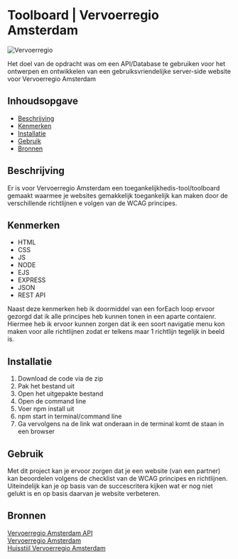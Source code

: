 # Toolboard | Vervoerregio Amsterdam

![Vervoerregio](https://user-images.githubusercontent.com/112856287/225363093-c91969be-c031-44b5-a36c-c1d89bee750a.png)

Het doel van de opdracht was om een API/Database te gebruiken voor het ontwerpen en ontwikkelen van een gebruiksvriendelijke server-side website voor Vervoerregio Amsterdam

## Inhoudsopgave

  * [Beschrijving](#beschrijving)
  * [Kenmerken](#kenmerken)
  * [Installatie](#installatie)
  * [Gebruik](#gebruik)
  * [Bronnen](#bronnen)
  
## Beschrijving

Er is voor Vervoerregio Amsterdam een toegankelijkhedis-tool/toolboard gemaakt waarmee je websites gemakkelijk toegankelijk kan maken door de verschillende richtlijnen e volgen van de WCAG principes.

## Kenmerken

  * HTML
  * CSS
  * JS
  * NODE
  * EJS
  * EXPRESS
  * JSON
  * REST API  
  
Naast deze kenmerken heb ik doormiddel van een forEach loop ervoor gezorgd dat ik alle principes heb kunnen tonen in een aparte contaienr. Hiermee heb ik ervoor kunnen zorgen dat ik een soort navigatie menu kon maken voor alle richtlijnen zodat er telkens maar 1 richtlijn tegelijk in beeld is. 

## Installatie

 1. Download de code via de zip
 2. Pak het bestand uit
 3. Open het uitgepakte bestand
 4. Open de command line
 5. Voer npm install uit
 6. npm start in terminal/command line
 7. Ga vervolgens na de link wat onderaan in de terminal komt de staan in een browser
## Gebruik

Met dit project kan je ervoor zorgen dat je een website (van een partner) kan beoordelen volgens de checklist van de WCAG principes en richtlijnen. Uiteindelijk kan je op basis van de succescritera kijken wat er nog niet gelukt is en op basis daarvan je website verbeteren. 

## Bronnen

[Vervoerregio Amsterdam API](https://api.vervoerregio-amsterdam.fdnd.nl/docs) <br>
[Vervoerregio Amsterdam](https://vervoerregio.nl/) <br>
[Huisstijl Vervoerregio Amsterdam](https://github.com/fdnd-agency/vervoerregio-amsterdam/blob/main/Vervoerregio%20Handboek_Huisstijl%202021.pdf)
